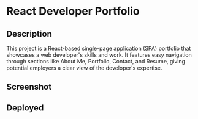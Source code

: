 # React Developer Portfolio

## Description
This project is a React-based single-page application (SPA) portfolio that showcases a web developer's skills and work. It features easy navigation through sections like About Me, Portfolio, Contact, and Resume, giving potential employers a clear view of the developer's expertise.
## Screenshot

## Deployed

